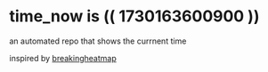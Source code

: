 # time_now is (( 1730163600900 ))

an automated repo that shows the currnent time

inspired by [breakingheatmap](https://github.com/breakingheatmap/breakingheatmap)